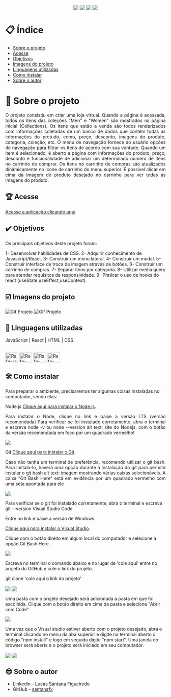 <p align="center">
  <image
  src="https://img.shields.io/github/languages/count/santanafx/image-handler"
  />
  <image
  src="https://img.shields.io/github/languages/top/santanafx/image-handler"
  />
  <image
  src="https://img.shields.io/github/last-commit/santanafx/image-handler"
  />
  <image
  src="https://img.shields.io/github/watchers/santanafx/image-handler?style=social"
  />
</p>

# 📋 Índice

- [Sobre o projeto](#id01)
- [Acesse](#id02)
- [Objetivos](#id03)
- [Imagens do projeto](#id04)
- [Linguagens utilizadas](#id05)
- [Como instalar](#id06)
- [Sobre o autor](#id07)

# 🚀 Sobre o projeto <a name="id01"></a>

<p align="justify">O projeto consistiu em criar uma loja virtual. Quando a página é acessada, todos os itens das coleções "Men" e "Women" são mostrados na página inicial (Collections). Os itens que estão a venda são todos renderizados com informações coletadas de um banco de dados que contém todas as informações do protudo, como, preço, desconto, imagens do produto, categoria, coleção, etc. O menu de navegação fornece ao usuário opções de navegação para filtrar os itens de acordo com sua vontade. Quando um item é selecionado, é aberto a página com informações do produto, preço, desconto e funcionalidade de adicionar um determinado número de itens no carrinho de comprar. Os itens no carrinho de compras são atualizados dinâmicamente no icone de carrinho do menu superior. É possível clicar em cima da imagem do produto desejado no carrinho para ver todas as imagens do produto. </p>

## 🏆 Acesse <a name="id02"></a>

<a href="https://login-formulario-be49-ett5j6s85-santanafx.vercel.app/">Acesse a aplicação clicando aqui</a>.

## ✔️ Objetivos <a name="id03"></a>
<p align="justify">
  Os principais objetivos deste projeto foram:
  
  1- Desenvolver habilidades de CSS.
  2- Adquirir conhecimento de Javascript/React.
  3- Construir um menu lateral.
  4- Construir um modal.
  5- Construir interface de troca de imagem através de botões.
  6- Construir um carrinho de compras.
  7- Separar itens por categoria.
  8- Utilizar media query para atender requisitos de responsividade.
  9- Praticar o uso de hooks do react (useState,useEffect,useContext).
</p>


## ☑️ Imagens do projeto <a name="id04"></a>

![Gif Projeto](./src/videos/desktop-gif.gif)
![Gif Projeto](./src/videos/desktop-gif-2.gif)

## 📝 Linguagens utilizadas<a name="id05"></a>

JavaScript | React | HTML | CSS

<div style="display: inline_block"><br>
  <img align="center" alt="Rafa-Js" height="30" width="40" src="https://raw.githubusercontent.com/devicons/devicon/master/icons/javascript/javascript-plain.svg">
  <img align="center" alt="Rafa-React" height="30" width="40" src="https://raw.githubusercontent.com/devicons/devicon/master/icons/react/react-original.svg">
  <img align="center" alt="Rafa-HTML" height="30" width="40" src="https://raw.githubusercontent.com/devicons/devicon/master/icons/html5/html5-original.svg">
  <img align="center" alt="Rafa-CSS" height="30" width="40" src="https://raw.githubusercontent.com/devicons/devicon/master/icons/css3/css3-original.svg">
</div>

## 🛠 Como instalar<a name="id06"></a>

Para preparar o ambiente, precisaremos ter algumas coisas instaladas no computador, sendo elas:

Node.js
<a href="https://nodejs.org/pt-br">Clique aqui para instalar o Node.js</a>.

<p align="justify">
Para instalar o Node, clique no link e baixe a versão LTS (versão recomendada)
Para verificar se foi instalado corretamente, abra o terminal e escreva node -v ou node --version
alt text: site do Nodejs, com o botão da versão recomendada em foco por um quadrado vermelho!
</p>

<img align="center" src='./src/images/readme/instrucao-node.png'>

Git
<a href="https://git-scm.com/download/windows">Clique aqui para instalar o Git</a>.

<p align="justify">
Caso não tenha um terminal de preferência, recomendo utilizar o git bash. Para instalá-lo, haverá uma opção durante a instalação do git para permitir instalar o git bash
alt text: imagem mostrando várias caixas selecionáveis. A caixa “Git Bash Here” está em evidência por um quadrado vermelho com uma seta apontada para ele
</p>

<img align="center" src='./src/images/readme/instrucao-git.png'>

Para verificar se o git foi instalado corretamente, abra o terminal e escreva git --version
Visual Studio Code

Entre no link e baixe a versão de Windows.

<a href="https://code.visualstudio.com/download">Clique aqui para instalar o Visual Studio</a>.

Clique com o botão direito em algum local do computador e selecione a opção Git Bash Here.

<img align="center" src='./src/images/readme/instrucao-gitBashHere.png'>

Escreva no terminal o comando abaixo e no lugar de 'cole aqui' entre no projeto do GitHub e cole o link do projeto.

git clone 'cole aqui o link do projeto'

<img align="center" src='./src/images/readme/instrucao-clone.png'>

<img align="center" src='./src/images/readme/instrucao-gitClone.png'>

Uma pasta com o projeto desejado será adicionada a pasta em que foi escolhida.
Clique com o botão direito em cima da pasta e selecione "Abrir com Code"

<img align="center" src='./src/images/readme/instrucao-abrirCode.png'>

Uma vez que o Visual studio estiver aberto com o projeto desejado, abra o terminal clicando no menu da aba superior e digite no terminal aberto o código "npm install" e logo em seguida digite "npm start". Uma janela do browser será aberta e o projeto será iniciado em seu computador.

<img align="center" src='./src/images/readme/instrucao-terminal.png'>

<img align="center" src='./src/images/readme/instrucao-npm.png'>

## 😎 Sobre o autor<a name="id07"></a>

- Linkedin - [Lucas Santana Figueiredo](https://www.linkedin.com/in/lucas-santana-figueiredo/)
- GitHub - [santanafx](https://github.com/santanafx)

